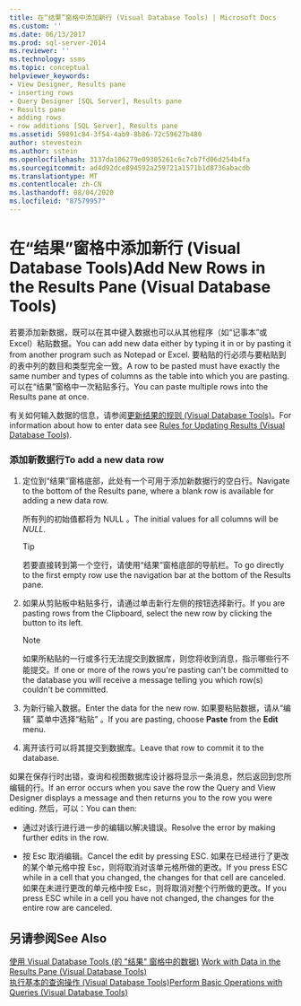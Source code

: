 ```yaml
---
title: 在“结果”窗格中添加新行 (Visual Database Tools) | Microsoft Docs
ms.custom: ''
ms.date: 06/13/2017
ms.prod: sql-server-2014
ms.reviewer: ''
ms.technology: ssms
ms.topic: conceptual
helpviewer_keywords:
- View Designer, Results pane
- inserting rows
- Query Designer [SQL Server], Results pane
- Results pane
- adding rows
- row additions [SQL Server], Results pane
ms.assetid: 59891c84-3f54-4ab9-8b86-72c59627b480
author: stevestein
ms.author: sstein
ms.openlocfilehash: 3137da106279e09305261c6c7cb7fd06d254b4fa
ms.sourcegitcommit: ad4d92dce894592a259721a1571b1d8736abacdb
ms.translationtype: MT
ms.contentlocale: zh-CN
ms.lasthandoff: 08/04/2020
ms.locfileid: "87579957"
---
```

# <a name="add-new-rows-in-the-results-pane-visual-database-tools"></a><span data-ttu-id="5615e-102">在“结果”窗格中添加新行 (Visual Database Tools)</span><span class="sxs-lookup"><span data-stu-id="5615e-102">Add New Rows in the Results Pane (Visual Database Tools)</span></span>
  <span data-ttu-id="5615e-103">若要添加新数据，既可以在其中键入数据也可以从其他程序（如“记事本”或 Excel）粘贴数据。</span><span class="sxs-lookup"><span data-stu-id="5615e-103">You can add new data either by typing it in or by pasting it from another program such as Notepad or Excel.</span></span> <span data-ttu-id="5615e-104">要粘贴的行必须与要粘贴到的表中列的数目和类型完全一致。</span><span class="sxs-lookup"><span data-stu-id="5615e-104">A row to be pasted must have exactly the same number and types of columns as the table into which you are pasting.</span></span> <span data-ttu-id="5615e-105">可以在“结果”窗格中一次粘贴多行。</span><span class="sxs-lookup"><span data-stu-id="5615e-105">You can paste multiple rows into the Results pane at once.</span></span>  
  
 <span data-ttu-id="5615e-106">有关如何输入数据的信息，请参阅[更新结果的规则 (Visual Database Tools)](visual-database-tools.md)。</span><span class="sxs-lookup"><span data-stu-id="5615e-106">For information about how to enter data see [Rules for Updating Results &#40;Visual Database Tools&#41;](visual-database-tools.md).</span></span>  
  
### <a name="to-add-a-new-data-row"></a><span data-ttu-id="5615e-107">添加新数据行</span><span class="sxs-lookup"><span data-stu-id="5615e-107">To add a new data row</span></span>  
  
1.  <span data-ttu-id="5615e-108">定位到“结果”窗格底部，此处有一个可用于添加新数据行的空白行。</span><span class="sxs-lookup"><span data-stu-id="5615e-108">Navigate to the bottom of the Results pane, where a blank row is available for adding a new data row.</span></span>  
  
     <span data-ttu-id="5615e-109">所有列的初始值都将为 NULL  。</span><span class="sxs-lookup"><span data-stu-id="5615e-109">The initial values for all columns will be *NULL*.</span></span>  
  
    > [!TIP]  
    >  <span data-ttu-id="5615e-110">若要直接转到第一个空行，请使用“结果”窗格底部的导航栏。</span><span class="sxs-lookup"><span data-stu-id="5615e-110">To go directly to the first empty row use the navigation bar at the bottom of the Results pane.</span></span>  
  
2.  <span data-ttu-id="5615e-111">如果从剪贴板中粘贴多行，请通过单击新行左侧的按钮选择新行。</span><span class="sxs-lookup"><span data-stu-id="5615e-111">If you are pasting rows from the Clipboard, select the new row by clicking the button to its left.</span></span>  
  
    > [!NOTE]  
    >  <span data-ttu-id="5615e-112">如果所粘贴的一行或多行无法提交到数据库，则您将收到消息，指示哪些行不能提交。</span><span class="sxs-lookup"><span data-stu-id="5615e-112">If one or more of the rows you're pasting can't be committed to the database you will receive a message telling you which row(s) couldn't be committed.</span></span>  
  
3.  <span data-ttu-id="5615e-113">为新行输入数据。</span><span class="sxs-lookup"><span data-stu-id="5615e-113">Enter the data for the new row.</span></span> <span data-ttu-id="5615e-114">如果要粘贴数据，请从“编辑”  菜单中选择“粘贴”  。</span><span class="sxs-lookup"><span data-stu-id="5615e-114">If you are pasting, choose **Paste** from the **Edit** menu.</span></span>  
  
4.  <span data-ttu-id="5615e-115">离开该行可以将其提交到数据库。</span><span class="sxs-lookup"><span data-stu-id="5615e-115">Leave that row to commit it to the database.</span></span>  
  
 <span data-ttu-id="5615e-116">如果在保存行时出错，查询和视图数据库设计器将显示一条消息，然后返回到您所编辑的行。</span><span class="sxs-lookup"><span data-stu-id="5615e-116">If an error occurs when you save the row the Query and View Designer displays a message and then returns you to the row you were editing.</span></span> <span data-ttu-id="5615e-117">然后，可以：</span><span class="sxs-lookup"><span data-stu-id="5615e-117">You can then:</span></span>  
  
-   <span data-ttu-id="5615e-118">通过对该行进行进一步的编辑以解决错误。</span><span class="sxs-lookup"><span data-stu-id="5615e-118">Resolve the error by making further edits in the row.</span></span>  
  
-   <span data-ttu-id="5615e-119">按 Esc 取消编辑。</span><span class="sxs-lookup"><span data-stu-id="5615e-119">Cancel the edit by pressing ESC.</span></span> <span data-ttu-id="5615e-120">如果在已经进行了更改的某个单元格中按 Esc，则将取消对该单元格所做的更改。</span><span class="sxs-lookup"><span data-stu-id="5615e-120">If you press ESC while in a cell that you changed, the changes for that cell are canceled.</span></span> <span data-ttu-id="5615e-121">如果在未进行更改的单元格中按 Esc，则将取消对整个行所做的更改。</span><span class="sxs-lookup"><span data-stu-id="5615e-121">If you press ESC while in a cell you have not changed, the changes for the entire row are canceled.</span></span>  
  
## <a name="see-also"></a><span data-ttu-id="5615e-122">另请参阅</span><span class="sxs-lookup"><span data-stu-id="5615e-122">See Also</span></span>  
 <span data-ttu-id="5615e-123">[使用 Visual Database Tools &#40;的 "结果" 窗格中的数据&#41;](results-pane-visual-database-tools.md) </span><span class="sxs-lookup"><span data-stu-id="5615e-123">[Work with Data in the Results Pane &#40;Visual Database Tools&#41;](results-pane-visual-database-tools.md) </span></span>  
 [<span data-ttu-id="5615e-124">执行基本的查询操作 (Visual Database Tools)</span><span class="sxs-lookup"><span data-stu-id="5615e-124">Perform Basic Operations with Queries &#40;Visual Database Tools&#41;</span></span>](perform-basic-operations-with-queries-visual-database-tools.md)  
  
  
